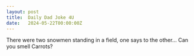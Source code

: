 ```yaml
---
layout: post
title:  Daily Dad Joke 4U
date:   2024-05-22T00:00:00Z
---
```

There were two snowmen standing in a field, one says to the other... Can you smell Carrots?
